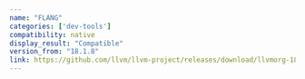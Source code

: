 ```yaml
---
name: "FLANG"
categories: ['dev-tools']
compatibility: native
display_result: "Compatible"
version_from: "18.1.8"
link: https://github.com/llvm/llvm-project/releases/download/llvmorg-18.1.8/
---
```

